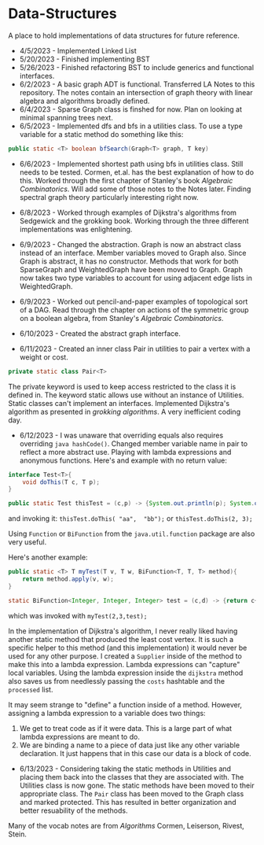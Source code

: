 # Data-Structures

A place to hold implementations of data structures for future reference.

* 4/5/2023 - Implemented Linked List
* 5/20/2023 - Finished implementing BST
* 5/26/2023 - Finished refactoring BST to include generics and functional interfaces.
* 6/2/2023 - A basic graph ADT is functional. Transferred LA Notes to this repository. The notes contain an intersection
of graph theory with linear algebra and algorithms broadly defined.
* 6/4/2023 - Sparse Graph class is finshed for now. Plan on looking at minimal spanning trees next.
* 6/5/2023 - Implemented dfs and bfs in a utilities class. To use a type variable for a static method do
something like this:

```java
public static <T> boolean bfSearch(Graph<T> graph, T key)
```
* 6/6/2023 - Implemented shortest path using bfs in utilities class. Still needs to be tested. Cormen, et.al.
has the best explanation of how to do this. Worked through the first chapter of Stanley's book *Algebraic
Combinatorics*. Will add some of those notes to the Notes later. Finding spectral graph theory particularly
interesting right now.

* 6/8/2023 - Worked through examples of Dijkstra's algorithms from Sedgewick and the grokking book. Working through
the three different implementations was enlightening.

* 6/9/2023 - Changed the abstraction. Graph is now an abstract class instead of an interface. Member variables
moved to Graph also. Since Graph is abstract, it has no constructor. Methods that work for both SparseGraph and
WeightedGraph have been moved to Graph. Graph now takes two type variables to account for using adjacent edge
lists in WeightedGraph.

* 6/9/2023 - Worked out pencil-and-paper examples of topological sort of a DAG. Read through the chapter on
actions of the symmetric group on a boolean algebra, from Stanley's *Algebraic Combinatorics*.

* 6/10/2023 - Created the abstract graph interface.

* 6/11/2023 - Created an inner class Pair in utilities to pair a vertex with a weight or cost.

```java
private static class Pair<T>
```
The private keyword is used to keep access restricted to the class it is defined in. The keyword static allows
use without an instance of Utilities. Static classes can't implement an interfaces. Implemented Dijkstra's
algorithm as presented in *grokking algorithms*. A very inefficient coding day.

* 6/12/2023 - I was unaware that overriding equals also requires overriding ```java hashCode()```. Changed member
variable name in pair to reflect a more abstract use. Playing with lambda expressions and anonymous functions.
Here's and example with no return value:

```java
interface Test<T>{
    void doThis(T c, T p);
}

public static Test thisTest = (c,p) -> {System.out.println(p); System.out.println(c);};
```

and invoking it: ```thisTest.doThis( "aa",  "bb");``` or ```thisTest.doThis(2, 3);```

Using ```Function``` or ```BiFunction``` from the ```java.util.function``` package are also very useful.

Here's another example:

```java
public static <T> T myTest(T v, T w, BiFunction<T, T, T> method){
    return method.apply(v, w);
}

static BiFunction<Integer, Integer, Integer> test = (c,d) -> {return c+d;};
```

which was invoked with ```myTest(2,3,test);```

In the implementation of Dijkstra's algorithm, I never really liked having another static method that
produced the least cost vertex. It is such a specific helper to this method (and this implementation) it would
never be used for any other purpose. I created a ```Supplier``` inside of the method to make this into a
lambda expression. Lambda expressions can "capture" local variables. Using the lambda expression inside the
```dijkstra``` method also saves us from needlessly passing the ```costs``` hashtable and the ```processed```
list.

It may seem strange to "define" a function inside of a method. However, assigning a lambda expression to a
variable does two things:

1. We get to treat code as if it were data. This is a large part of what lambda expressions are meant to do.
2. We are binding a name to a piece of data just like any other variable declaration. It just happens that in
this case our data is a block of code.

* 6/13/2023 - Considering taking the static methods in Utilities and placing them back into the classes that
they are associated with. The Utilities class is now gone. The static methods have been moved to their
appropriate class. The ```Pair``` class has been moved to the Graph class and marked protected. This has
resulted in better organization and better resuability of the methods.

Many of the vocab notes are from *Algorithms* Cormen, Leiserson, Rivest, Stein.
